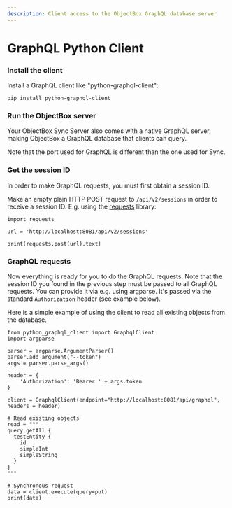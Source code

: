 ```yaml
---
description: Client access to the ObjectBox GraphQL database server
---
```


# GraphQL Python Client

### Install the client

Install a GraphQL client like "python-graphql-client":

```
pip install python-graphql-client
```

### Run the ObjectBox server

Your ObjectBox Sync Server also comes with a native GraphQL server, making ObjectBox a GraphQL database that clients  can query.

Note that the port used for GraphQL is different than the one used for Sync.

### Get the session ID

In order to make GraphQL requests, you must first obtain a session ID.

Make an empty plain HTTP POST request to `/api/v2/sessions` in order to receive a session ID. E.g. using the [requests](https://pypi.org/project/requests/) library:

```
import requests

url = 'http://localhost:8081/api/v2/sessions'

print(requests.post(url).text)
```

### GraphQL requests

Now everything is ready for you to do the GraphQL requests. Note that the session ID you found in the previous step must be passed to all GraphQL requests. You can provide it via e.g. using argparse. It's passed via the standard `Authorization` header (see example below).

Here is a simple example of using the client to read all existing objects from the database.

```
from python_graphql_client import GraphqlClient
import argparse

parser = argparse.ArgumentParser()
parser.add_argument("--token")
args = parser.parse_args()

header = {
    'Authorization': 'Bearer ' + args.token
}

client = GraphqlClient(endpoint="http://localhost:8081/api/graphql", headers = header)

# Read existing objects
read = """
query getAll {
  testEntity {
    id
    simpleInt
    simpleString
  }
}
"""

# Synchronous request
data = client.execute(query=put)
print(data)
```

